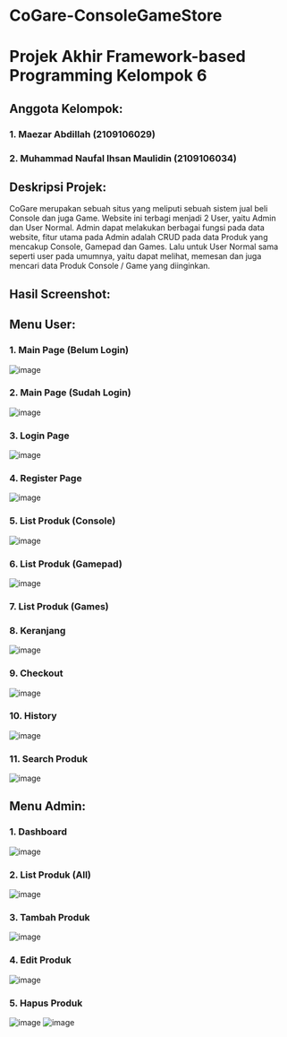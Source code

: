 # CoGare-ConsoleGameStore
# Projek Akhir Framework-based Programming Kelompok 6

##
## Anggota Kelompok:
### 1. Maezar Abdillah (2109106029)
### 2. Muhammad Naufal Ihsan Maulidin (2109106034)


##
## Deskripsi Projek:
CoGare merupakan sebuah situs yang meliputi sebuah sistem jual beli Console dan juga Game. Website ini terbagi menjadi 2 User, yaitu Admin dan User Normal.
Admin dapat melakukan berbagai fungsi pada data website, fitur utama pada Admin adalah CRUD pada data Produk yang mencakup Console, Gamepad dan Games.
Lalu untuk User Normal sama seperti user pada umumnya, yaitu dapat melihat, memesan dan juga mencari data Produk Console / Game yang diinginkan.

##
## Hasil Screenshot:
## Menu User:
### 1. Main Page (Belum Login)
![image](https://github.com/nafxyy/CoGare-ConsoleGameStore/assets/92091542/5bf26de0-5360-4fa2-938b-f23394faba7c)
### 2. Main Page (Sudah Login)
![image](https://github.com/nafxyy/CoGare-ConsoleGameStore/assets/92091542/b45ecf0a-2b8e-480e-bf39-6a7ad4f6326d)
### 3. Login Page
![image](https://github.com/nafxyy/CoGare-ConsoleGameStore/assets/92091542/90186e31-a598-474e-827d-91957d74bc66)
### 4. Register Page
![image](https://github.com/nafxyy/CoGare-ConsoleGameStore/assets/92091542/39d68610-abac-45b0-94e0-d851f9f0a28e)
### 5. List Produk (Console)
![image](https://github.com/nafxyy/CoGare-ConsoleGameStore/assets/92091542/18da1cb9-b99d-4ffb-93d4-5029503c51ea)
### 6. List Produk (Gamepad)
![image](https://github.com/nafxyy/CoGare-ConsoleGameStore/assets/92091542/c42b86af-bcfa-48dd-92fd-61c303e77573)
### 7. List Produk (Games)
### 8. Keranjang
![image](https://github.com/nafxyy/CoGare-ConsoleGameStore/assets/92091542/e41cd7f7-5f0e-4fac-9d17-0639cfd30fb1)
### 9. Checkout
![image](https://github.com/nafxyy/CoGare-ConsoleGameStore/assets/92091542/08b109ce-12c0-472d-a7b4-e6c1bbdbc12e)
### 10. History
![image](https://github.com/nafxyy/CoGare-ConsoleGameStore/assets/92091542/bee9f992-74f0-40a3-a618-5f8072ec1577)
### 11. Search Produk
![image](https://github.com/nafxyy/CoGare-ConsoleGameStore/assets/92091542/b86e3852-5eee-45ab-bfe3-d7ee2bed4d7f)

##
## Menu Admin:
### 1. Dashboard
![image](https://github.com/nafxyy/CoGare-ConsoleGameStore/assets/92091542/749ec1ae-9df1-4e85-b978-ed9ef32958ba)
### 2. List Produk (All)
![image](https://github.com/nafxyy/CoGare-ConsoleGameStore/assets/92091542/1c520ba0-10cd-4be9-92e7-8c9cf55e6305)
### 3. Tambah Produk
![image](https://github.com/nafxyy/CoGare-ConsoleGameStore/assets/92091542/55da8b64-22f0-4d42-8018-5ca4daa8f73f)
### 4. Edit Produk
![image](https://github.com/nafxyy/CoGare-ConsoleGameStore/assets/92091542/0bb8e459-92b7-4269-9738-166af4a26cd8)
### 5. Hapus Produk
![image](https://github.com/nafxyy/CoGare-ConsoleGameStore/assets/92091542/a16c4e0e-dcfe-4cd5-be1e-ea127a59f6fb)
![image](https://github.com/nafxyy/CoGare-ConsoleGameStore/assets/92091542/331f03a2-5406-4f8a-935b-df279eb040c5)

